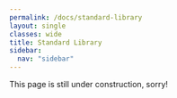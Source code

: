 ```yaml
---
permalink: /docs/standard-library
layout: single
classes: wide
title: Standard Library
sidebar:
  nav: "sidebar"
---
```


This page is still under construction, sorry!